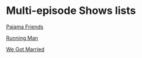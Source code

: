 # Multi-episode Shows lists

[Pajama Friends](./pajama-friends.md)

[Running Man](./running-man.md)

[We Got Married](./wgm.md)